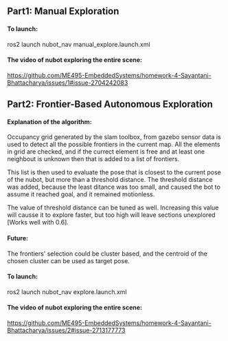 ## Part1: Manual Exploration

#### To launch:
ros2 launch nubot_nav manual_explore.launch.xml

#### The video of nubot exploring the entire scene:
https://github.com/ME495-EmbeddedSystems/homework-4-Sayantani-Bhattacharya/issues/1#issue-2704242083

## Part2: Frontier-Based Autonomous Exploration

#### Explanation of the algorithm:
 Occupancy grid generated by the slam toolbox, from gazebo sensor data is used to detect all 
 the possible frontiers in the current map. All the elements in grid are checked, and if the currect element 
 is free and at least one neighbout is unknown then that is added to a list of frontiers.

 This list is then used to evaluate the pose that is closest to the current pose of the nubot, but more than 
 a threshold distance. The threshold distance was added, because the least ditance was too small, and caused the
 bot to assume it reached goal, and it remained motionless.

 The value of threshold distance can be tuned as well. Increasing this value will causse it to explore faster, 
 but too high will leave sections unexplored [Works well with 0.6].

#### Future: 
   The frontiers' selection could be cluster based, and the centroid of the chosen cluster can be used as target pose.

#### To launch:
ros2 launch nubot_nav explore.launch.xml

#### The video of nubot exploring the entire scene:
https://github.com/ME495-EmbeddedSystems/homework-4-Sayantani-Bhattacharya/issues/2#issue-2713177773
